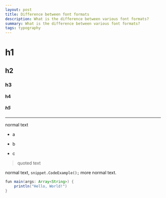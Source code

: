 ```yaml
---
layout: post
title: Difference between font formats
description: What is the difference between various font formats?
summary: What is the difference between various font formats?
tags: typography
---
```


# h1

## h2

### h3

#### h4

##### h5

---

normal text

+ a
- b
* c

> quoted text


normal text, `snippet.CodeExample();` more normal text.


```java
fun main(args: Array<String>) {
    println("Hello, World!")
}
```
